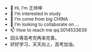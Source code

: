 - 👋 Hi, I’m 王帅坤
- 👀 I’m interested in study
- 🌱 I’m come from big CHINA
- 💞️ I’m looking to collaborate on ...
- 📫 How to reach me qq:3014533639
- 回头等高考完再来完善。
- 好好学习，天天向上，高考加油。

<!---
kunshuai/kunshuai is a ✨ special ✨ repository because its `README.md` (this file) appears on your GitHub profile.
You can click the Preview link to take a look at your changes.
--->
